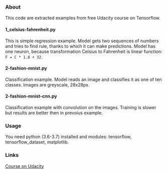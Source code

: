### About
This code are extracted examples from free Udacity course on Tensorflow. 

#### 1_celsius-fahrenheit.py
This is simple regression example. Model gets two sequences of numbers and tries to find rule, thanks to which it can make predictions.
Model has one neuron, because transformation Celsius to Fahrenheit is linear function: `F = C * 1.8 + 32`.

#### 2-fashion-mnist.py
Classification example. Model reads an image and classifies it as one of ten classes. Images are greyscale, 28x28px.

#### 2-fashion-mnist-cnn.py
Classification example with convolution on the images. Training is slower but results are better then in prevoius example.

### Usage
You need python (3.6-3.7) installed and modules: tensorflow, tensorflow_dataset, matplotlib.

### Links
[Course on Udacity](https://www.udacity.com/course/intro-to-tensorflow-for-deep-learning--ud187)

